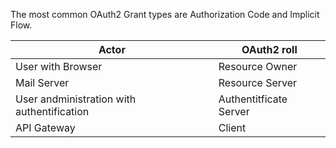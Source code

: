 The most common OAuth2 Grant types are Authorization Code and Implicit Flow.

| Actor | OAuth2 roll |
|-------|-------------|
| User with Browser | Resource Owner
| Mail Server | Resource Server |
| User andministration with authentification | Authentitficate Server |
| API Gateway | Client |

